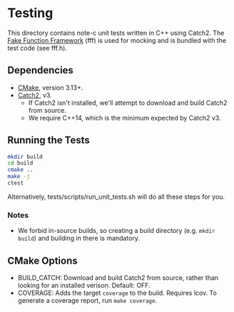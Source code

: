 # Testing

This directory contains note-c unit tests written in C++ using Catch2. The
[Fake Function Framework](https://github.com/meekrosoft/fff) (fff) is used for
mocking and is bundled with the test code (see fff.h).

## Dependencies

- [CMake](https://cmake.org/install), version 3.13+.
- [Catch2](https://github.com/catchorg/Catch2), v3.
    - If Catch2 isn't installed, we'll attempt to download and build Catch2 from
    source.
    - We require C++14, which is the minimum expected by Catch2 v3.

## Running the Tests

```sh
mkdir build
cd build
cmake ..
make -j
ctest
```

Alternatively, tests/scripts/run_unit_tests.sh will do all these steps for you.

### Notes

- We forbid in-source builds, so creating a build directory (e.g. `mkdir build`)
and building in there is mandatory.

## CMake Options

- BUILD_CATCH: Download and build Catch2 from source, rather than looking for an
installed verison. Default: OFF.
- COVERAGE: Adds the target `coverage` to the build. Requires lcov. To generate
a coverage report, run `make coverage`.